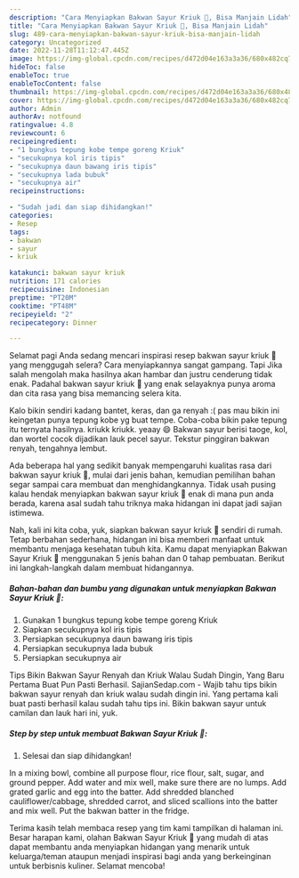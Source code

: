 ```yaml
---
description: "Cara Menyiapkan Bakwan Sayur Kriuk 🍃, Bisa Manjain Lidah"
title: "Cara Menyiapkan Bakwan Sayur Kriuk 🍃, Bisa Manjain Lidah"
slug: 489-cara-menyiapkan-bakwan-sayur-kriuk-bisa-manjain-lidah
category: Uncategorized
date: 2022-11-28T11:12:47.445Z
image: https://img-global.cpcdn.com/recipes/d472d04e163a3a36/680x482cq70/bakwan-sayur-kriuk-foto-resep-utama.jpg
hideToc: false
enableToc: true
enableTocContent: false
thumbnail: https://img-global.cpcdn.com/recipes/d472d04e163a3a36/680x482cq70/bakwan-sayur-kriuk-foto-resep-utama.jpg
cover: https://img-global.cpcdn.com/recipes/d472d04e163a3a36/680x482cq70/bakwan-sayur-kriuk-foto-resep-utama.jpg
author: Admin
authorAv: notfound
ratingvalue: 4.8
reviewcount: 6
recipeingredient:
- "1 bungkus tepung kobe tempe goreng Kriuk"
- "secukupnya kol iris tipis"
- "secukupnya daun bawang iris tipis"
- "secukupnya lada bubuk"
- "secukupnya air"
recipeinstructions:

- "Sudah jadi dan siap dihidangkan!"
categories:
- Resep
tags:
- bakwan
- sayur
- kriuk

katakunci: bakwan sayur kriuk 
nutrition: 171 calories
recipecuisine: Indonesian
preptime: "PT20M"
cooktime: "PT48M"
recipeyield: "2"
recipecategory: Dinner

---
```



Selamat pagi Anda sedang mencari inspirasi resep bakwan sayur kriuk 🍃 yang menggugah selera? Cara menyiapkannya sangat gampang. Tapi Jika salah mengolah maka hasilnya akan hambar dan justru cenderung tidak enak. Padahal bakwan sayur kriuk 🍃 yang enak selayaknya punya aroma dan cita rasa yang bisa memancing selera kita.


Kalo bikin sendiri kadang bantet, keras, dan ga renyah :( pas mau bikin ini keingetan punya tepung kobe yg buat tempe. Coba-coba bikin pake tepung itu ternyata hasilnya. kriukk kriukk. yeaay 😄 Bakwan sayur berisi taoge, kol, dan wortel cocok dijadikan lauk pecel sayur. Tekstur pinggiran bakwan renyah, tengahnya lembut.

Ada beberapa hal yang sedikit banyak mempengaruhi kualitas rasa dari bakwan sayur kriuk 🍃, mulai dari jenis bahan, kemudian pemilihan bahan segar sampai cara membuat dan menghidangkannya. Tidak usah pusing kalau hendak menyiapkan bakwan sayur kriuk 🍃 enak di mana pun anda berada, karena asal sudah tahu triknya maka hidangan ini dapat jadi sajian istimewa.


Nah, kali ini kita coba, yuk, siapkan bakwan sayur kriuk 🍃 sendiri di rumah. Tetap berbahan sederhana, hidangan ini bisa memberi manfaat untuk membantu menjaga kesehatan tubuh kita. Kamu dapat menyiapkan Bakwan Sayur Kriuk 🍃 menggunakan 5 jenis bahan dan 0 tahap pembuatan. Berikut ini langkah-langkah dalam membuat hidangannya.

<!--inarticleads1-->

##### Bahan-bahan dan bumbu yang digunakan untuk menyiapkan Bakwan Sayur Kriuk 🍃:

1. Gunakan 1 bungkus tepung kobe tempe goreng Kriuk
1. Siapkan secukupnya kol iris tipis
1. Persiapkan secukupnya daun bawang iris tipis
1. Persiapkan secukupnya lada bubuk
1. Persiapkan secukupnya air


Tips Bikin Bakwan Sayur Renyah dan Kriuk Walau Sudah Dingin, Yang Baru Pertama Buat Pun Pasti Berhasil. SajianSedap.com - Wajib tahu tips bikin bakwan sayur renyah dan kriuk walau sudah dingin ini. Yang pertama kali buat pasti berhasil kalau sudah tahu tips ini. Bikin bakwan sayur untuk camilan dan lauk hari ini, yuk. 

<!--inarticleads2-->

##### Step by step untuk membuat Bakwan Sayur Kriuk 🍃:


1. Selesai dan siap dihidangkan!

In a mixing bowl, combine all purpose flour, rice flour, salt, sugar, and ground pepper. Add water and mix well, make sure there are no lumps. Add grated garlic and egg into the batter. Add shredded blanched cauliflower/cabbage, shredded carrot, and sliced scallions into the batter and mix well. Put the bakwan batter in the fridge. 

Terima kasih telah membaca resep yang tim kami tampilkan di halaman ini. Besar harapan kami, olahan Bakwan Sayur Kriuk 🍃 yang mudah di atas dapat membantu anda menyiapkan hidangan yang menarik untuk keluarga/teman ataupun menjadi inspirasi bagi anda yang berkeinginan untuk berbisnis kuliner. Selamat mencoba!
